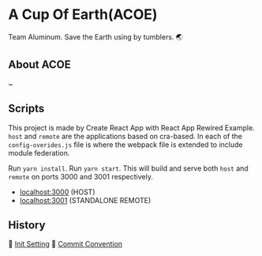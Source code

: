 # A Cup Of Earth(ACOE)

Team Aluminum. 
Save the Earth using by tumblers. :earth_asia:

## About ACOE
~ 


## Scripts 
This project is made by Create React App with React App Rewired Example.
`host` and `remote` are the applications based on cra-based. In each of the `config-overides.js` file is where the webpack file is extended to include module federation.

Run `yarn install`.
Run `yarn start`. This will build and serve both `host` and `remote` on ports 3000 and 3001 respectively.

- [localhost:3000](http://localhost:3000/) (HOST)
- [localhost:3001](http://localhost:3001) (STANDALONE REMOTE)


## History 
🔗 [Init Setting](./docs/InitSetting.md)
🔗 [Commit Convention](https://github.com/14-team13/acoe-frontend/wiki/Commit-Message-Style-Guide)
